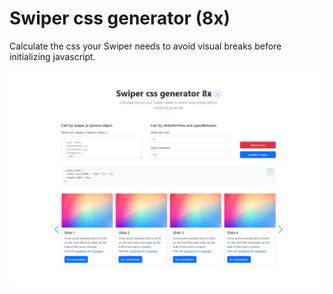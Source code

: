 # Swiper css generator (8x)
Calculate the css your Swiper needs to avoid visual breaks before initializing javascript.

![Screenshot](https://raw.githubusercontent.com/joelthorner/swiper-css-generator/master/screenshot.png)
